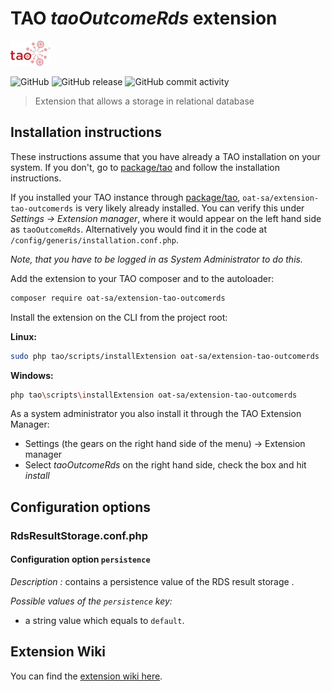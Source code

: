# TAO _taoOutcomeRds_ extension

![TAO Logo](https://github.com/oat-sa/taohub-developer-guide/raw/master/resources/tao-logo.png)

![GitHub](https://img.shields.io/github/license/oat-sa/extension-tao-outcomerds.svg)
![GitHub release](https://img.shields.io/github/release/oat-sa/extension-tao-outcomerds.svg)
![GitHub commit activity](https://img.shields.io/github/commit-activity/y/oat-sa/extension-tao-outcomerds.svg)

> Extension that allows a storage in relational database

## Installation instructions

These instructions assume that you have already a TAO installation on your system. If you don't, go to
[package/tao](https://github.com/oat-sa/package-tao) and follow the installation instructions.

If you installed your TAO instance through [package/tao](https://github.com/oat-sa/package-tao),
`oat-sa/extension-tao-outcomerds` is very likely already installed. You can verify this under _Settings -> Extension
manager_, where it would appear on the left hand side as `taoOutcomeRds`. Alternatively you would find it in
the code at `/config/generis/installation.conf.php`.

_Note, that you have to be logged in as System Administrator to do this._

Add the extension to your TAO composer and to the autoloader:
```bash
composer require oat-sa/extension-tao-outcomerds
```

Install the extension on the CLI from the project root:

**Linux:**
```bash
sudo php tao/scripts/installExtension oat-sa/extension-tao-outcomerds
```

**Windows:**
```bash
php tao\scripts\installExtension oat-sa/extension-tao-outcomerds
```

As a system administrator you also install it through the TAO Extension Manager:
- Settings (the gears on the right hand side of the menu) -> Extension manager
- Select _taoOutcomeRds_ on the right hand side, check the box and hit _install_

<!-- Uncomment and describe if applicable
## REST API
[](https://openapi.taotesting.com/viewer/?url=https://raw.githubusercontent.com/oat-sa/extension-tao-outcomerds/master/doc/rest.json)
-->

<!-- Uncomment and describe if applicable
## LTI Endpoints
-->

## Configuration options

### RdsResultStorage.conf.php

#### Configuration option `persistence`

*Description :* contains a persistence value of the RDS result storage .

*Possible values of the `persistence` key:* 
* a string value which equals to `default`.

## Extension Wiki
You can find the [extension wiki here](https://github.com/oat-sa/extension-tao-outcomerds/wiki).


